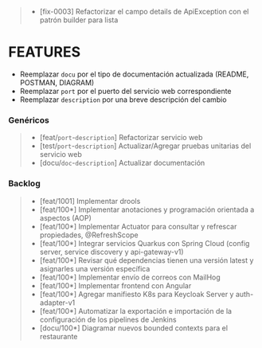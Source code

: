 > - [fix-0003]  Refactorizar el campo details de ApiException con el patrón builder para lista

# FEATURES
- Reemplazar `docu` por el tipo de documentación actualizada (README, POSTMAN, DIAGRAM)
- Reemplazar `port` por el puerto del servicio web correspondiente 
- Reemplazar `description` por una breve descripción del cambio

### Genéricos
> - [feat/`port`-`description`] Refactorizar servicio web
> - [test/`port`-`description`] Actualizar/Agregar pruebas unitarias del servicio web
> - [docu/`doc`-`description`] Actualizar documentación

### Backlog
> - [feat/1001]  Implementar drools
> - [feat/100*]  Implementar anotaciones y programación orientada a aspectos (AOP)
> - [feat/100*]  Implementar Actuator para consultar y refrescar propiedades, @RefreshScope
> - [feat/100*]  Integrar servicios Quarkus con Spring Cloud (config server, service discovery y api-gateway-v1)
> - [feat/100*]  Revisar qué dependencias tienen una versión latest y asignarles una versión específica
> - [feat/100*]  Implementar envío de correos con MailHog
> - [feat/100*]  Implementar frontend con Angular
> - [feat/100*]  Agregar manifiesto K8s para Keycloak Server y auth-adapter-v1
> - [feat/100*]  Automatizar la exportación e importación de la configuración de los pipelines de Jenkins
> - [docu/100*]  Diagramar nuevos bounded contexts para el restaurante
